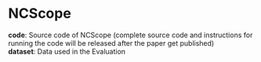 # NCScope

__code__: Source code of NCScope 
(complete source code and instructions for running the code will be released after the paper get published)  
__dataset__: Data used in the Evaluation  
